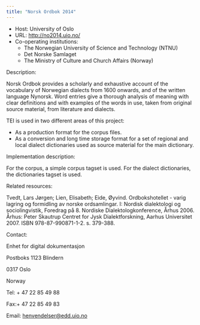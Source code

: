 ```yaml
---
title: "Norsk Ordbok 2014"
---
```









* Host: University of Oslo
* URL: <http://no2014.uio.no/>
* Co-operating institutions:
	+ The Norwegian University of Science and Technology (NTNU)
	+ Det Norske Samlaget
	+ The Ministry of Culture and Church Affairs (Norway)



Description:


Norsk Ordbok provides a scholarly and exhaustive account of the
 vocabulary of Norwegian dialects from 1600 onwards, and of the written
 language Nynorsk. Word entries give a thorough analysis of meaning
 with clear definitions and with examples of the words in use, taken
 from original source material, from literature and dialects.


TEI is used in two different areas of this project:
 
 


* As a production format for the corpus files.
* As a conversion and long time storage format for a set of regional
 and local dialect dictionaries used as source material for the main
 dictionary.



Implementation description:


For the corpus, a simple corpus tagset is used. For the dialect
 dictionaries, the dictionaries tagset is used.



Related resources:


Tvedt, Lars Jørgen; Lien, Elisabeth; Eide, Øyvind. Ordbokshotellet -
 varig lagring og formidling av norske ordsamlingar. I: Nordisk
 dialektologi og sociolingvistik, Foredrag på 8. Nordiske
 Dialektologkonference, Århus 2006. Århus: Peter Skautrup Centret for
 Jysk Dialektforskning, Aarhus Universitet 2007. ISBN
 978-87-990871-1-2. s. 379-388.



Contact:
 



Enhet for digital dokumentasjon


Postboks 1123 Blindern


0317 Oslo


Norway


Tel: + 47 22 85 49 88


Fax:+ 47 22 85 49 83


Email: [henvendelser@edd.uio.no](mailto:henvendelser@edd.uio.no)





